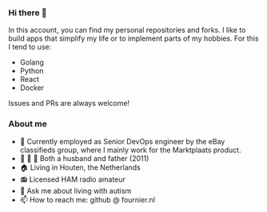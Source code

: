 ### Hi there 👋

In this account, you can find my personal repositories and forks. I like to build apps that simplify my life or to implement parts of my hobbies. For this I tend to use:
- Golang
- Python
- React
- Docker

Issues and PRs are always welcome!

### About me
- :office: Currently employed as Senior DevOps engineer by the eBay classifieds group, where I mainly work for the Marktplaats product.
- :man: :girl: :woman: Both a husband and father (2011)
- :house: Living in Houten, the Netherlands
- :radio: Licensed HAM radio amateur
- 💬 Ask me about living with autism
- 📫 How to reach me: github @ fournier.nl

